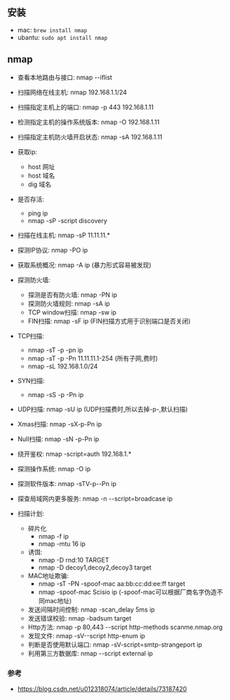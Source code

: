 ## 安装
- mac: `brew install nmap`
- ubantu: `sudo apt install nmap`

## nmap
- 查看本地路由与接口: nmap --iflist
- 扫描网络在线主机: nmap 192.168.1.1/24
- 扫描指定主机上的端口: nmap -p 443 192.168.1.11
- 检测指定主机的操作系统版本: nmap -O 192.168.1.11
- 扫描指定主机防火墙开启状态: nmap -sA 192.168.1.11
- 获取ip:
  - host 网址
  - host 域名
  - dig 域名
- 是否存活:
  - ping ip
  - nmap -sP -script discovery
- 扫描在线主机: nmap -sP 11.11.11.*
- 探测IP协议: nmap -PO ip
- 获取系统概况: nmap -A ip (暴力形式容易被发现)
- 探测防火墙:
  - 探测是否有防火墙: nmap -PN ip
  - 探测防火墙规则: nmap -sA ip
  - TCP window扫描: nmap -sw ip
  - FIN扫描: nmap -sF ip (FIN扫描方式用于识别端口是否关闭)
- TCP扫描:
  - nmap -sT -p -pn ip
  - nmap -sT -p -Pn 11.11.11.1-254 (所有子网,费时)
  - nmap -sL 192.168.1.0/24
- SYN扫描:
  - nmap -sS -p -Pn ip
- UDP扫描: nmap -sU ip (UDP扫描费时,所以去掉-p-,默认扫描)
- Xmas扫描: nmap -sX-p-Pn ip
- Null扫描: nmap -sN -p-Pn ip
- 绕开鉴权: nmap -script=auth 192.168.1.*
- 探测操作系统: nmap -O ip
- 探测软件版本: nmap -sTV-p--Pn ip
- 探查局域网内更多服务: nmap -n --script=broadcase ip

- 扫描计划:
  - 碎片化
    - nmap -f ip
    - nmap -mtu 16 ip
  - 诱饵:
    - nmap -D rnd:10 TARGET
    - nmap -D decoy1,decoy2,decoy3 target
  - MAC地址欺骗:
    - nmap -sT -PN -spoof-mac aa:bb:cc:dd:ee:ff target
    - nmap -spoof-mac Scisio ip (-spoof-mac可以根据厂商名字伪造不同mac地址)
  - 发送间隔时间控制: nmap -scan_delay 5ms ip
  - 发送错误校验: nmap -badsum target
  - Http方法: nmap -p 80,443 --script http-methods scanme.nmap.org
  - 发现文件: nmap -sV--script http-enum ip
  - 判断是否使用默认端口: nmap -sV-script=smtp-strangeport ip
  - 利用第三方数据库: nmap --script external ip

### 参考
- https://blog.csdn.net/u012318074/article/details/73187420